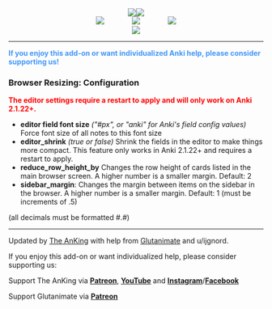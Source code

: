 <center><div style="vertical-align:middle;"><a href="https://www.ankingmed.com"><img src="../../addons21/1435775540/AnKing/AnKingSmall.png"></a><a href="https://www.ankingmed.com"><img src="../../addons21/1435775540/AnKing/TheAnKing.png"></a></div></center>

<center><a href="https://www.facebook.com/ankingmed"><img src="../../addons21/1435775540/AnKing/Facebook.jpg"></a>
&nbsp;&nbsp;&nbsp;&nbsp;&nbsp;&nbsp;&nbsp;&nbsp;&nbsp;&nbsp;&nbsp;&nbsp;&nbsp;<a href="https://www.instagram.com/ankingmed"><img src="../../addons21/1435775540/AnKing/Instagram.jpg"></a>
&nbsp;&nbsp;&nbsp;&nbsp;&nbsp;&nbsp;&nbsp;&nbsp;&nbsp;&nbsp;&nbsp;&nbsp;&nbsp;<a href="https://www.youtube.com/theanking"><img src="../../addons21/1435775540/AnKing/YouTube.jpg"></a></center>

<center><a href="https://www.patreon.com/ankingmed"><img src="../../addons21/1435775540/AnKing/Patreon.jpg"></a></center>

---

<div style="color: #4297F9;"><b>If you enjoy this add-on or want individualized Anki help, please consider supporting us!</b></div>

### Browser Resizing: Configuration

<div style="color:red;"><b>The editor settings require a restart to apply and will only work on Anki 2.1.22+.</b></div>

- **editor field font size** _("#px", or "anki" for Anki's field config values)_ Force font size of all notes to this font size
- **editor_shrink** _(true or false)_ Shrink the fields in the editor to make things more compact. This feature only works in Anki 2.1.22+ and requires a restart to apply.
- **reduce_row_height_by** Changes the row height of cards listed in the main browser screen. A higher number is a smaller margin. Default: 2
- **sidebar_margin**: Changes the margin between items on the sidebar in the browser. A higher number is a smaller margin. Default: 1 (must be increments of .5)

(all decimals must be formatted #.#)

---

Updated by [The AnKing](https://www.ankingmed.com) with help from [Glutanimate](https://www.glutanimate.com) and u/ijgnord. 

If you enjoy this add-on or want individualized help, please consider supporting us:

Support The AnKing via **[Patreon](https://www.patreon.com/ankingmed)**, **[YouTube](https://www.youtube.com/theanking)** and **[Instagram](https://www.instagram.com/ankingmed)**/**[Facebook](https://www.facebook.com/ankingmed)**

Support Glutanimate via **[Patreon](https://www.patreon.com/glutanimate)**
